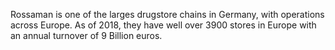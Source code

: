 Rossaman is one of the larges drugstore chains in Germany, with operations across Europe. As of 2018, they have well over 3900 stores in Europe with an annual turnover of 9 Billion
euros.
